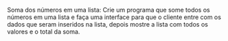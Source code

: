 Soma dos números em uma lista: Crie um programa que some todos os números em uma lista e faça uma interface para que o cliente entre com os dados que seram inseridos na lista, depois mostre a lista com todos os valores e o total da soma.
